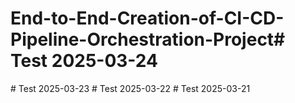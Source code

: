 # End-to-End-Creation-of-CI-CD-Pipeline-Orchestration-Project#   T e s t   2 0 2 5 - 0 3 - 2 4  
 #   T e s t   2 0 2 5 - 0 3 - 2 3  
 #   T e s t   2 0 2 5 - 0 3 - 2 2  
 #   T e s t   2 0 2 5 - 0 3 - 2 1  
 